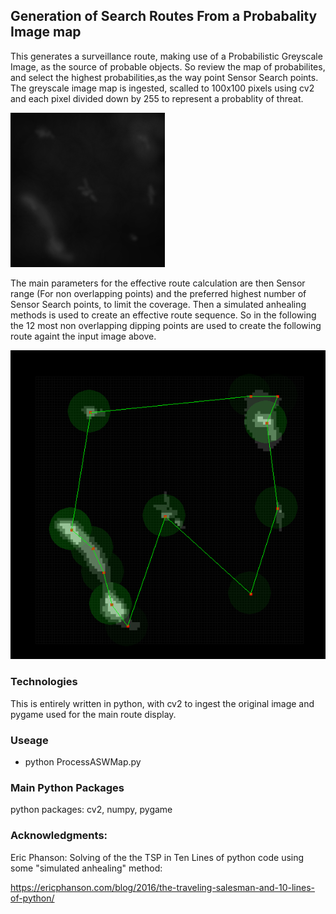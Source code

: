 ## Generation of Search Routes From a Probabality Image map

This generates a surveillance route, making use of a Probabilistic Greyscale Image, as the source of probable objects. So review the map of probabilites, and select the highest probabilities,as the way point Sensor Search points. The greyscale image map is ingested, scalled to 100x100 pixels using cv2 and each pixel divided down by 255 to represent a probablity of threat.    

![picture alt](https://github.com/JulesVerny/ProbASWRoute/blob/main/data/ASW1.png "Raw Image Pic")


The main parameters for the effective route calculation are then Sensor range (For non overlapping points) and the preferred highest number of Sensor Search points, to limit the coverage. Then a simulated anhealing methods is used to create an effective route sequence. So in the following the 12 most non overlapping dipping points are used to create the following route againt the input image above.  

![picture alt](https://github.com/JulesVerny/ProbASWRoute/blob/main/CalcRoute.PNG "Route Pic")


### Technologies  ###

This is entirely written in python, with cv2 to ingest the original image and  pygame used for the main route display.
  
### Useage ###

  * python ProcessASWMap.py     
 
### Main Python Packages  ###
 
python packages: cv2, numpy, pygame

### Acknowledgments: ###
Eric Phanson: Solving of the the TSP in Ten Lines of python code using some "simulated anhealing" method:

https://ericphanson.com/blog/2016/the-traveling-salesman-and-10-lines-of-python/
